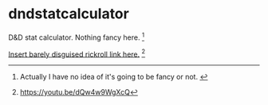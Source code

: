 # dndstatcalculator
D&D stat calculator. Nothing fancy here. [^1]

[Insert barely disguised rickroll link here.](https://youtu.be/dQw4w9WgXcQ) [^3]

[^1]: Actually I have no idea of it's going to be fancy or not. [^2]
[^2]: Depending on whether this project lasts 18 hours or 18 days. More is better.
[^3]: https://youtu.be/dQw4w9WgXcQ
